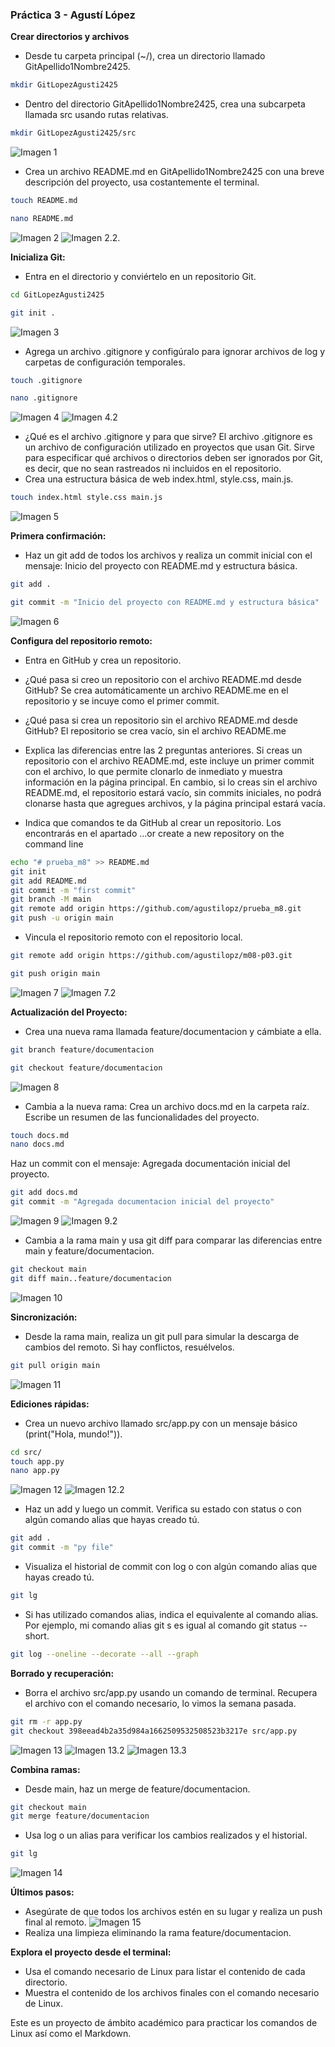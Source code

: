 ### Práctica 3 - Agustí López

**Crear directorios y archivos**
- Desde tu carpeta principal (~/), crea un directorio llamado GitApellido1Nombre2425.

```bash
mkdir GitLopezAgusti2425
```
- Dentro del directorio GitApellido1Nombre2425, crea una subcarpeta llamada src usando rutas relativas.
```bash
mkdir GitLopezAgusti2425/src
```
![Imagen 1](img/img1.png)
- Crea un archivo README.md en GitApellido1Nombre2425 con una breve descripción del proyecto, usa costantemente el terminal.
```bash
touch README.md
```
```bash
nano README.md
```
![Imagen 2](img/img2.png)
![Imagen 2.2.](img/img2.2.png)

**Inicializa Git:**
- Entra en el directorio y conviértelo en un repositorio Git.
```bash
cd GitLopezAgusti2425
```
```bash
git init .
```
![Imagen 3](img/img3.png)
- Agrega un archivo .gitignore y configúralo para ignorar archivos de log y carpetas de configuración temporales.
```bash
touch .gitignore
```
```bash
nano .gitignore 
```
![Imagen 4](img/img4.png)
![Imagen 4.2](img/img4.2.png)
- ¿Qué es el archivo .gitignore y para que sirve?
El archivo .gitignore es un archivo de configuración utilizado en proyectos que usan Git. Sirve para especificar qué archivos o directorios deben ser ignorados por Git, es decir, que no sean rastreados ni incluidos en el repositorio.
- Crea una estructura básica de web index.html, style.css, main.js.
```bash
touch index.html style.css main.js
```
![Imagen 5](img/img5.png)
  

**Primera confirmación:**
- Haz un git add de todos los archivos y realiza un commit inicial con el mensaje: Inicio del proyecto con README.md y estructura básica.
```bash
git add .
```
```bash
git commit -m "Inicio del proyecto con README.md y estructura básica"
```
![Imagen 6](img/img6.png)

**Configura del repositorio remoto:**
- Entra en GitHub y crea un repositorio.
- ¿Qué pasa si creo un repositorio con el archivo README.md desde GitHub?
  Se crea automáticamente un archivo README.me en el repositorio y se incuye como el primer commit.
- ¿Qué pasa si crea un repositorio sin el archivo README.md desde GitHub?
  El repositorio se crea vacío, sin el archivo README.me
- Explica las diferencias entre las 2 preguntas anteriores.
  Si creas un repositorio con el archivo README.md, este incluye un primer commit con el archivo, lo que permite clonarlo de inmediato y muestra información en la página principal. En cambio, si lo creas sin el archivo README.md, el repositorio estará vacío, sin commits iniciales, no podrá clonarse hasta que agregues archivos, y la página principal estará vacía.
  
- Indica que comandos te da GitHub al crear un repositorio. Los encontrarás en el apartado …or create a new repository on the command line
```bash
echo "# prueba_m8" >> README.md
git init
git add README.md
git commit -m "first commit"
git branch -M main
git remote add origin https://github.com/agustilopz/prueba_m8.git
git push -u origin main
```

- Vincula el repositorio remoto con el repositorio local.
```bash
git remote add origin https://github.com/agustilopz/m08-p03.git
```
```bash
git push origin main
```
![Imagen 7](img/img7.png)
![Imagen 7.2](img/img7.2.png)
  
**Actualización del Proyecto:**
- Crea una nueva rama llamada feature/documentacion y cámbiate a ella.
```bash
git branch feature/documentacion
```
```bash
git checkout feature/documentacion 
```
![Imagen 8](img/img8.png)
- Cambia a la nueva rama:
Crea un archivo docs.md en la carpeta raíz. Escribe un resumen de las funcionalidades del proyecto.
```bash
touch docs.md
nano docs.md
```
Haz un commit con el mensaje:
Agregada documentación inicial del proyecto.
```bash
git add docs.md
git commit -m "Agregada documentacion inicial del proyecto"
```
![Imagen 9](img/img9.png)
![Imagen 9.2](img/img9.2.png)
- Cambia a la rama main y usa git diff para comparar las diferencias entre main y feature/documentacion.
```bash
git checkout main
git diff main..feature/documentacion
```
![Imagen 10](img/img10.png)

**Sincronización:**

- Desde la rama main, realiza un git pull para simular la descarga de cambios del remoto. Si hay conflictos, resuélvelos.
```bash
git pull origin main
```
![Imagen 11](img/img11.png)

**Ediciones rápidas:**

- Crea un nuevo archivo llamado src/app.py con un mensaje básico (print("Hola, mundo!")).
```bash
cd src/
touch app.py
nano app.py
```
![Imagen 12](img/img12.png)
![Imagen 12.2](img/img12.2.png)
- Haz un add y luego un commit. Verifica su estado con  status o con algún comando alias que hayas creado tú.
```bash
git add .
git commit -m "py file"
```
- Visualiza el historial de commit con log o con algún comando alias que hayas creado tú.
```bash
git lg
```
- Si has utilizado comandos alias, indica el equivalente al comando alias. Por ejemplo, mi comando alias git s es igual al comando git status --short.
```bash
git log --oneline --decorate --all --graph
```

**Borrado y recuperación:**

- Borra el archivo src/app.py usando un comando de terminal. Recupera el archivo con el comando necesario, lo vimos la semana pasada.
```bash
git rm -r app.py
git checkout 398eead4b2a35d984a1662509532508523b3217e src/app.py
```
![Imagen 13](img/img13.png)
![Imagen 13.2](img/img13.2.png)
![Imagen 13.3](img/img13.3.png)

**Combina ramas:**
- Desde main, haz un merge de feature/documentacion.
```bash
git checkout main
git merge feature/documentacion
```

- Usa log o un alias para verificar los cambios realizados y el historial.
```bash
git lg
```
![Imagen 14](img/img14.png)


**Últimos pasos:**
- Asegúrate de que todos los archivos estén en su lugar y realiza un push final al remoto.
![Imagen 15](img/img15.png)
- Realiza una limpieza eliminando la rama feature/documentacion.

**Explora el proyecto desde el terminal:**

- Usa el comando necesario de Linux para listar el contenido de cada directorio.
- Muestra el contenido de los archivos finales con el comando necesario de Linux.


Este es un proyecto de ámbito académico para practicar los comandos de Linux así como el Markdown.

